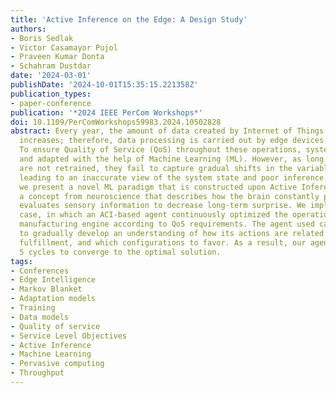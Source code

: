 ```yaml
---
title: 'Active Inference on the Edge: A Design Study'
authors:
- Boris Sedlak
- Victor Casamayor Pujol
- Praveen Kumar Donta
- Schahram Dustdar
date: '2024-03-01'
publishDate: '2024-10-01T15:35:15.221358Z'
publication_types:
- paper-conference
publication: '*2024 IEEE PerCom Workshops*'
doi: 10.1109/PerComWorkshops59983.2024.10502828
abstract: Every year, the amount of data created by Internet of Things (IoT) devices
  increases; therefore, data processing is carried out by edge devices in close proximity.
  To ensure Quality of Service (QoS) throughout these operations, systems are supervised
  and adapted with the help of Machine Learning (ML). However, as long as ML models
  are not retrained, they fail to capture gradual shifts in the variable distribution,
  leading to an inaccurate view of the system state and poor inference. In this paper,
  we present a novel ML paradigm that is constructed upon Active Inference (ACI) –
  a concept from neuroscience that describes how the brain constantly predicts and
  evaluates sensory information to decrease long-term surprise. We implemented a use
  case, in which an ACI-based agent continuously optimized the operation on a smart
  manufacturing engine according to QoS requirements. The agent used causal knowledge
  to gradually develop an understanding of how its actions are related to requirements
  fulfillment, and which configurations to favor. As a result, our agent required
  5 cycles to converge to the optimal solution.
tags:
- Conferences
- Edge Intelligence
- Markov Blanket
- Adaptation models
- Training
- Data models
- Quality of service
- Service Level Objectives
- Active Inference
- Machine Learning
- Pervasive computing
- Throughput
---
```

